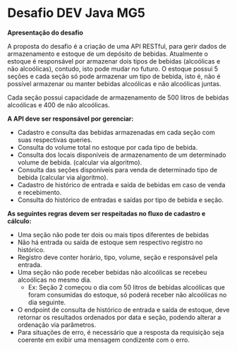 # Desafio DEV Java MG5
**Apresentação do desafio**

A proposta do desafio é a criação de uma API RESTful, para gerir dados de  armazenamento e estoque de um depósito de bebidas. Atualmente o estoque é
responsável por armazenar dois tipos de bebidas (alcoólicas e não alcoólicas), contudo, isto pode mudar no futuro. O estoque possui 5 seções e cada seção só pode armazenar um tipo de bebida, isto é, não é possível armazenar ou manter bebidas alcoólicas e não
alcoólicas juntas.

Cada seção possui capacidade de armazenamento de 500 litros de bebidas alcoólicas e 400 de não alcoólicas.

**A API deve ser responsável por gerenciar:**

- Cadastro e consulta das bebidas armazenadas em cada seção com suas respectivas queries.
- Consulta do volume total no estoque por cada tipo de bebida.
- Consulta dos locais disponíveis de armazenamento de um determinado volume de bebida. (calcular via algoritmo).
- Consulta das seções disponíveis para venda de determinado tipo de bebida (calcular via algoritmo).
- Cadastro de histórico de entrada e saída de bebidas em caso de venda e recebimento.
- Consulta do histórico de entradas e saídas por tipo de bebida e seção.

**As seguintes regras devem ser respeitadas no fluxo de cadastro e cálculo:**

- Uma seção não pode ter dois ou mais tipos diferentes de bebidas
- Não há entrada ou saída de estoque sem respectivo registro no histórico.
- Registro deve conter horário, tipo, volume, seção e responsável pela entrada.
- Uma seção não pode receber bebidas não alcoólicas se recebeu alcoólicas no
  mesmo dia.
    - Ex: Seção 2 começou o dia com 50 litros de bebidas alcoólicas que foram
      consumidas do estoque, só poderá receber não alcoólicas no dia seguinte.
-  O endpoint de consulta de histórico de entrada e saída de estoque, deve retornar os
   resultados ordenados por data e seção, podendo alterar a ordenação via parâmetros.
-  Para situações de erro, é necessário que a resposta da requisição seja coerente em
   exibir uma mensagem condizente com o erro.
